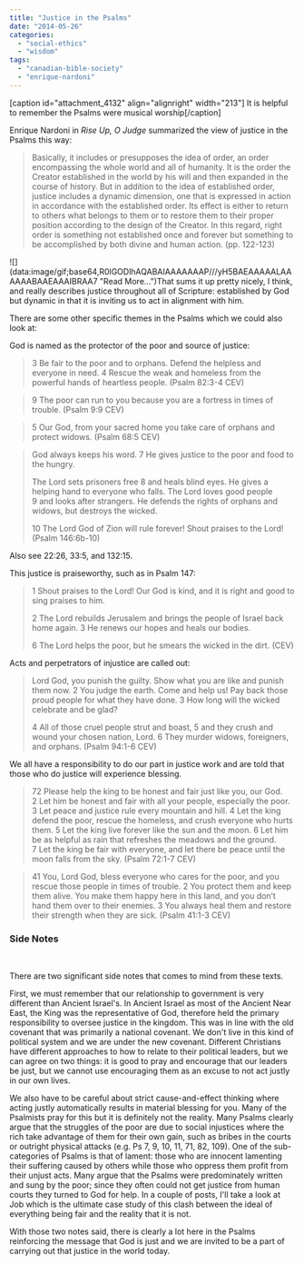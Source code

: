 ```yaml
---
title: "Justice in the Psalms"
date: "2014-05-26"
categories: 
  - "social-ethics"
  - "wisdom"
tags: 
  - "canadian-bible-society"
  - "enrique-nardoni"
---
```


\[caption id="attachment\_4132" align="alignright" width="213"\] It is helpful to remember the Psalms were musical worship\[/caption\]

Enrique Nardoni in _Rise Up, O Judge_ summarized the view of justice in the Psalms this way:

> Basically, it includes or presupposes the idea of order, an order encompassing the whole world and all of humanity. It is the order the Creator established in the world by his will and then expanded in the course of history. But in addition to the idea of established order, justice includes a dynamic dimension, one that is expressed in action in accordance with the established order. Its effect is either to return to others what belongs to them or to restore them to their proper position according to the design of the Creator. In this regard, right order is something not established once and forever but something to be accomplished by both divine and human action. (pp. 122-123)

<!--more-->![](data:image/gif;base64,R0lGODlhAQABAIAAAAAAAP///yH5BAEAAAAALAAAAAABAAEAAAIBRAA7 "Read More...")That sums it up pretty nicely, I think, and really describes justice throughout all of Scripture: established by God but dynamic in that it is inviting us to act in alignment with him.

There are some other specific themes in the Psalms which we could also look at:

God is named as the protector of the poor and source of justice:

> 3 Be fair to the poor and to orphans. Defend the helpless and everyone in need. 4 Rescue the weak and homeless from the powerful hands of heartless people. (Psalm 82:3-4 CEV)

> 9 The poor can run to you because you are a fortress in times of trouble. (Psalm 9:9 CEV)

> 5 Our God, from your sacred home you take care of orphans and protect widows. (Psalm 68:5 CEV)

> God always keeps his word. 7 He gives justice to the poor and food to the hungry.
> 
> The Lord sets prisoners free 8 and heals blind eyes. He gives a helping hand to everyone who falls. The Lord loves good people 9 and looks after strangers. He defends the rights of orphans and widows, but destroys the wicked.
> 
> 10 The Lord God of Zion will rule forever! Shout praises to the Lord! (Psalm 146:6b-10)

Also see 22:26, 33:5, and 132:15.

This justice is praiseworthy, such as in Psalm 147:

> 1 Shout praises to the Lord! Our God is kind, and it is right and good to sing praises to him.
> 
> 2 The Lord rebuilds Jerusalem and brings the people of Israel back home again. 3 He renews our hopes and heals our bodies.
> 
> 6 The Lord helps the poor, but he smears the wicked in the dirt. (CEV)

Acts and perpetrators of injustice are called out:

> Lord God, you punish the guilty. Show what you are like and punish them now. 2 You judge the earth. Come and help us! Pay back those proud people for what they have done. 3 How long will the wicked celebrate and be glad?
> 
> 4 All of those cruel people strut and boast, 5 and they crush and wound your chosen nation, Lord. 6 They murder widows, foreigners, and orphans. (Psalm 94:1-6 CEV)

We all have a responsibility to do our part in justice work and are told that those who do justice will experience blessing.

> 72 Please help the king to be honest and fair just like you, our God. 2 Let him be honest and fair with all your people, especially the poor. 3 Let peace and justice rule every mountain and hill. 4 Let the king defend the poor, rescue the homeless, and crush everyone who hurts them. 5 Let the king live forever like the sun and the moon. 6 Let him be as helpful as rain that refreshes the meadows and the ground. 7 Let the king be fair with everyone, and let there be peace until the moon falls from the sky. (Psalm 72:1-7 CEV)

> 41 You, Lord God, bless everyone who cares for the poor, and you rescue those people in times of trouble. 2 You protect them and keep them alive. You make them happy here in this land, and you don’t hand them over to their enemies. 3 You always heal them and restore their strength when they are sick. (Psalm 41:1-3 CEV)

### Side Notes

 

There are two significant side notes that comes to mind from these texts.

First, we must remember that our relationship to government is very different than Ancient Israel's. In Ancient Israel as most of the Ancient Near East, the King was the representative of God, therefore held the primary responsibility to oversee justice in the kingdom. This was in line with the old covenant that was primarily a national covenant. We don't live in this kind of political system and we are under the new covenant. Different Christians have different approaches to how to relate to their political leaders, but we can agree on two things: it is good to pray and encourage that our leaders be just, but we cannot use encouraging them as an excuse to not act justly in our own lives.

We also have to be careful about strict cause-and-effect thinking where acting justly automatically results in material blessing for you. Many of the Psalmists pray for this but it is definitely not the reality. Many Psalms clearly argue that the struggles of the poor are due to social injustices where the rich take advantage of them for their own gain, such as bribes in the courts or outright physical attacks (e.g. Ps 7, 9, 10, 11, 71, 82, 109). One of the sub-categories of Psalms is that of lament: those who are innocent lamenting their suffering caused by others while those who oppress them profit from their unjust acts. Many argue that the Psalms were predominately written and sung by the poor; since they often could not get justice from human courts they turned to God for help. In a couple of posts, I'll take a look at Job which is the ultimate case study of this clash between the ideal of everything being fair and the reality that it is not.

With those two notes said, there is clearly a lot here in the Psalms reinforcing the message that God is just and we are invited to be a part of carrying out that justice in the world today.
